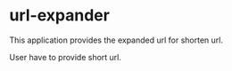 # url-expander
This application provides the expanded url for shorten url.

User have to provide short url.
